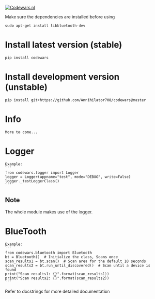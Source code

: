 [![Codewars.nl](https://codewars.nl/static/img/logo.png)](https://codewars.nl/)

Make sure the dependencies are installed before using

`sudo apt-get install libbluetooth-dev`

# Install latest version (stable)

    pip install codewars

# Install development version (unstable)

    pip install git+https://github.com/Annihilator708/codewars@master

# Info

    More to come...

# Logger

    Example:
    ```
    from codewars.logger import Logger
    logger = Logger(appname="test", mode="DEBUG", write=False)
    logger._testLoggerClass()
    ```

Note
----
The whole module makes use of the logger.

# BlueTooth

    Example:
    ```
    from codewars.bluetooth import Bluetooth
    bt = Bluetooth()  # Initialize the class, Scans once
    scan_results1 = bt.scan()  # Scan area for the default 10 seconds
    scan_results2 = bt.run_until_discovered()  # Scan until a device is found
    print("Scan results1: {}".format(scan_results1))
    print("Scan results2: {}".format(scan_results2))
    ```
Refer to docstrings for more detailed documentation